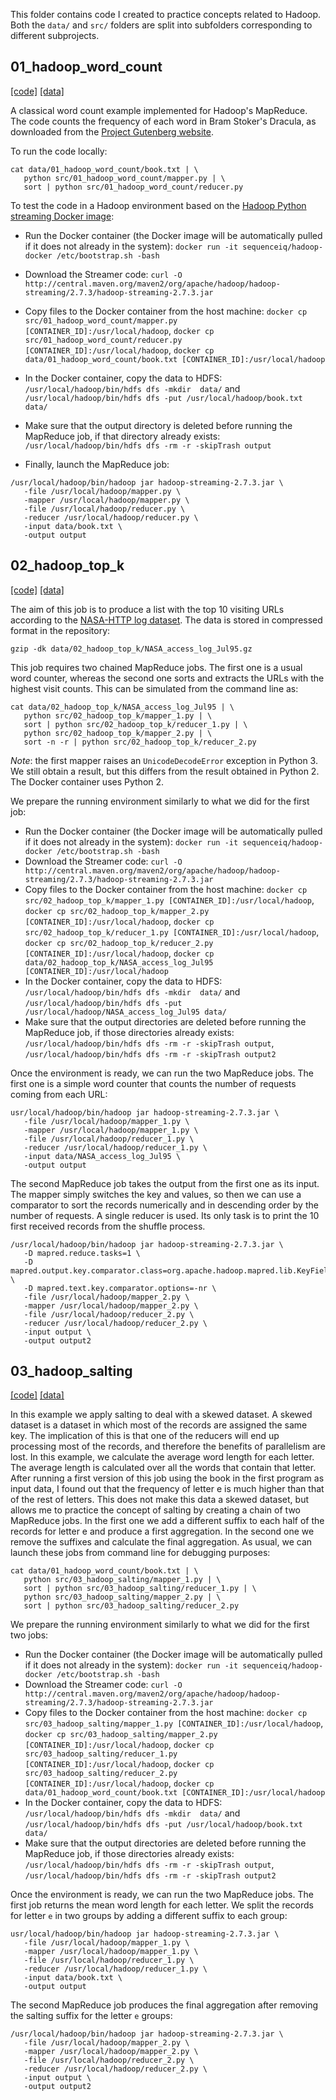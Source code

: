 This folder contains code I created to practice concepts related to Hadoop. Both the `data/` and `src/` folders are split into subfolders corresponding to different subprojects. 

## 01_hadoop_word_count

[[code]](src/01_hadoop_word_count/)
[[data]](data/01_hadoop_word_count/)

A classical word count example implemented for Hadoop's MapReduce. The code counts the frequency of each word in Bram Stoker's Dracula, as downloaded from the [Project Gutenberg website](https://www.gutenberg.org/).

To run the code locally:

```
cat data/01_hadoop_word_count/book.txt | \
   python src/01_hadoop_word_count/mapper.py | \
   sort | python src/01_hadoop_word_count/reducer.py
```

To test the code in a Hadoop environment based on the [Hadoop Python streaming Docker image](https://github.com/audip/hadoop-python-streaming):

* Run the Docker container (the Docker image will be automatically pulled if it does not already in the system): `docker run -it sequenceiq/hadoop-docker /etc/bootstrap.sh -bash`
* Download the Streamer code: `curl -O http://central.maven.org/maven2/org/apache/hadoop/hadoop-streaming/2.7.3/hadoop-streaming-2.7.3.jar` 
* Copy files to the Docker container from the host machine: `docker cp src/01_hadoop_word_count/mapper.py [CONTAINER_ID]:/usr/local/hadoop`, `docker cp src/01_hadoop_word_count/reducer.py [CONTAINER_ID]:/usr/local/hadoop`, `docker cp data/01_hadoop_word_count/book.txt [CONTAINER_ID]:/usr/local/hadoop`
* In the Docker container, copy the data to HDFS: `/usr/local/hadoop/bin/hdfs dfs -mkdir  data/` and `/usr/local/hadoop/bin/hdfs dfs -put /usr/local/hadoop/book.txt data/`
* Make sure that the output directory is deleted before running the MapReduce job, if that directory already exists: `/usr/local/hadoop/bin/hdfs dfs -rm -r -skipTrash output`

* Finally, launch the MapReduce job:

```
/usr/local/hadoop/bin/hadoop jar hadoop-streaming-2.7.3.jar \
   -file /usr/local/hadoop/mapper.py \
   -mapper /usr/local/hadoop/mapper.py \
   -file /usr/local/hadoop/reducer.py \
   -reducer /usr/local/hadoop/reducer.py \
   -input data/book.txt \
   -output output
```

## 02_hadoop_top_k

[[code]](src/02_hadoop_top_k/)
[[data]](data/02_hadoop_top_k/)

The aim of this job is to produce a list with the top 10 visiting URLs according to the [NASA-HTTP log dataset](http://ita.ee.lbl.gov/html/contrib/NASA-HTTP.html). The data is stored in compressed format in the repository:

```
gzip -dk data/02_hadoop_top_k/NASA_access_log_Jul95.gz
```

This job requires two chained MapReduce jobs. The first one is a usual word counter, whereas the second one sorts and extracts the URLs with the highest visit counts. This can be simulated from the command line as:

```
cat data/02_hadoop_top_k/NASA_access_log_Jul95 | \
   python src/02_hadoop_top_k/mapper_1.py | \
   sort | python src/02_hadoop_top_k/reducer_1.py | \
   python src/02_hadoop_top_k/mapper_2.py | \
   sort -n -r | python src/02_hadoop_top_k/reducer_2.py
```

*Note*: the first mapper raises an `UnicodeDecodeError` exception in Python 3. We still obtain a result, but this differs from the result obtained in Python 2. The Docker container uses Python 2.

We prepare the running environment similarly to what we did for the first job:

* Run the Docker container (the Docker image will be automatically pulled if it does not already in the system): `docker run -it sequenceiq/hadoop-docker /etc/bootstrap.sh -bash`
* Download the Streamer code: `curl -O http://central.maven.org/maven2/org/apache/hadoop/hadoop-streaming/2.7.3/hadoop-streaming-2.7.3.jar` 
* Copy files to the Docker container from the host machine: `docker cp src/02_hadoop_top_k/mapper_1.py [CONTAINER_ID]:/usr/local/hadoop`, `docker cp src/02_hadoop_top_k/mapper_2.py [CONTAINER_ID]:/usr/local/hadoop`, `docker cp src/02_hadoop_top_k/reducer_1.py [CONTAINER_ID]:/usr/local/hadoop`, `docker cp src/02_hadoop_top_k/reducer_2.py [CONTAINER_ID]:/usr/local/hadoop`, `docker cp data/02_hadoop_top_k/NASA_access_log_Jul95 [CONTAINER_ID]:/usr/local/hadoop` 
* In the Docker container, copy the data to HDFS: `/usr/local/hadoop/bin/hdfs dfs -mkdir  data/` and `/usr/local/hadoop/bin/hdfs dfs -put /usr/local/hadoop/NASA_access_log_Jul95 data/`
* Make sure that the output directories are deleted before running the MapReduce job, if those directories already exists: `/usr/local/hadoop/bin/hdfs dfs -rm -r -skipTrash output`, `/usr/local/hadoop/bin/hdfs dfs -rm -r -skipTrash output2`

Once the environment is ready, we can run the two MapReduce jobs. The first one is a simple word counter that counts the number of requests coming from each URL:

```
usr/local/hadoop/bin/hadoop jar hadoop-streaming-2.7.3.jar \
   -file /usr/local/hadoop/mapper_1.py \
   -mapper /usr/local/hadoop/mapper_1.py \
   -file /usr/local/hadoop/reducer_1.py \
   -reducer /usr/local/hadoop/reducer_1.py \
   -input data/NASA_access_log_Jul95 \
   -output output
```

The second MapReduce job takes the output from the first one as its input. The mapper simply switches the key and values, so then we can use a comparator to sort the records numerically and in descending order by the number of requests. A single reducer is used. Its only task is to print the 10 first received records from the shuffle process.

```
/usr/local/hadoop/bin/hadoop jar hadoop-streaming-2.7.3.jar \
   -D mapred.reduce.tasks=1 \
   -D mapred.output.key.comparator.class=org.apache.hadoop.mapred.lib.KeyFieldBasedComparator \
   -D mapred.text.key.comparator.options=-nr \
   -file /usr/local/hadoop/mapper_2.py \
   -mapper /usr/local/hadoop/mapper_2.py \
   -file /usr/local/hadoop/reducer_2.py \
   -reducer /usr/local/hadoop/reducer_2.py \
   -input output \
   -output output2
```

## 03_hadoop_salting

[[code]](src/03_hadoop_salting/)
[[data]](data/03_hadoop_salting/)

In this example we apply salting to deal with a skewed dataset. A skewed dataset is a dataset in which most of the records are assigned the same key. The implication of this is that one of the reducers will end up processing most of the records, and therefore the benefits of parallelism are lost. In this example, we calculate the average word length for each letter. The average length is calculated over all the words that contain that letter. After running a first version of this job using the book in the first program as input data, I found out that the frequency of letter e is much higher than that of the rest of letters. This does not make this data a skewed dataset, but allows me to practice the concept of salting by creating a chain of two MapReduce jobs. In the first one we add a different suffix to each half of the records for letter e and produce a first aggregation. In the second one we remove the suffixes and calculate the final aggregation. As usual, we can launch these jobs from command line for debugging purposes:

```
cat data/01_hadoop_word_count/book.txt | \
   python src/03_hadoop_salting/mapper_1.py | \
   sort | python src/03_hadoop_salting/reducer_1.py | \
   python src/03_hadoop_salting/mapper_2.py | \
   sort | python src/03_hadoop_salting/reducer_2.py
```

We prepare the running environment similarly to what we did for the first two jobs:

* Run the Docker container (the Docker image will be automatically pulled if it does not already in the system): `docker run -it sequenceiq/hadoop-docker /etc/bootstrap.sh -bash`
* Download the Streamer code: `curl -O http://central.maven.org/maven2/org/apache/hadoop/hadoop-streaming/2.7.3/hadoop-streaming-2.7.3.jar` 
* Copy files to the Docker container from the host machine: `docker cp src/03_hadoop_salting/mapper_1.py [CONTAINER_ID]:/usr/local/hadoop`, `docker cp src/03_hadoop_salting/mapper_2.py [CONTAINER_ID]:/usr/local/hadoop`, `docker cp src/03_hadoop_salting/reducer_1.py [CONTAINER_ID]:/usr/local/hadoop`, `docker cp src/03_hadoop_salting/reducer_2.py [CONTAINER_ID]:/usr/local/hadoop`, `docker cp data/01_hadoop_word_count/book.txt [CONTAINER_ID]:/usr/local/hadoop` 
* In the Docker container, copy the data to HDFS: `/usr/local/hadoop/bin/hdfs dfs -mkdir  data/` and `/usr/local/hadoop/bin/hdfs dfs -put /usr/local/hadoop/book.txt data/`
* Make sure that the output directories are deleted before running the MapReduce job, if those directories already exists: `/usr/local/hadoop/bin/hdfs dfs -rm -r -skipTrash output`, `/usr/local/hadoop/bin/hdfs dfs -rm -r -skipTrash output2`

Once the environment is ready, we can run the two MapReduce jobs. The first job returns the mean word length for each letter. We split the records for letter `e` in two groups by adding a different suffix to each group:

```
usr/local/hadoop/bin/hadoop jar hadoop-streaming-2.7.3.jar \
   -file /usr/local/hadoop/mapper_1.py \
   -mapper /usr/local/hadoop/mapper_1.py \
   -file /usr/local/hadoop/reducer_1.py \
   -reducer /usr/local/hadoop/reducer_1.py \
   -input data/book.txt \
   -output output
```

The second MapReduce job produces the final aggregation after removing the salting suffix for the letter `e` groups:

```
/usr/local/hadoop/bin/hadoop jar hadoop-streaming-2.7.3.jar \
   -file /usr/local/hadoop/mapper_2.py \
   -mapper /usr/local/hadoop/mapper_2.py \
   -file /usr/local/hadoop/reducer_2.py \
   -reducer /usr/local/hadoop/reducer_2.py \
   -input output \
   -output output2
```

